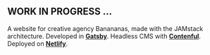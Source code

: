 ## WORK IN PROGRESS ...



A website for creative agency Banananas, made with the JAMstack architecture.
Developed in <a href="https://www.gatsbyjs.org/"><b>Gatsby</b></a>. Headless CMS with <a href="https://www.contentful.com/"><b>Contenful</b></a>. Deployed on <a href="https://www.netlify.com/"><b>Netlify</b></a>.
